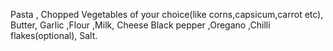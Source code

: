 Pasta , Chopped Vegetables of your choice(like corns,capsicum,carrot etc), Butter, Garlic ,Flour ,Milk, Cheese Black pepper ,Oregano ,Chilli flakes(optional), Salt.